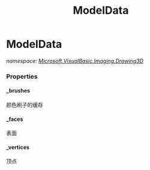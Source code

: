 ﻿---
title: ModelData
---

# ModelData
_namespace: [Microsoft.VisualBasic.Imaging.Drawing3D](N-Microsoft.VisualBasic.Imaging.Drawing3D.html)_






### Properties

#### _brushes
颜色刷子的缓存
#### _faces
表面
#### _vertices
顶点
